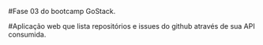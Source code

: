 #Fase 03 do bootcamp GoStack. 

#Aplicação web que lista repositórios e issues do github através de sua API consumida.

